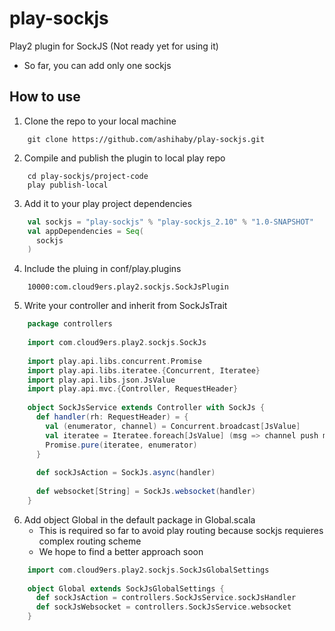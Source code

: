 play-sockjs
===========

Play2 plugin for SockJS (Not ready yet for using it)
* So far, you can add only one sockjs

## How to use

 1. Clone the repo to your local machine

```
	git clone https://github.com/ashihaby/play-sockjs.git
```
 2. Compile and publish the plugin to local play repo

```
	cd play-sockjs/project-code
	play publish-local
```
 3. Add it to your play project dependencies

```scala
	val sockjs = "play-sockjs" % "play-sockjs_2.10" % "1.0-SNAPSHOT"
	val appDependencies = Seq(
	  sockjs
	)
```
4. Include the pluing in conf/play.plugins

```
	10000:com.cloud9ers.play2.sockjs.SockJsPlugin
```
5. Write your controller and inherit from SockJsTrait

```scala
	package controllers
	
	import com.cloud9ers.play2.sockjs.SockJs
	
	import play.api.libs.concurrent.Promise
	import play.api.libs.iteratee.{Concurrent, Iteratee}
	import play.api.libs.json.JsValue
	import play.api.mvc.{Controller, RequestHeader}
	
	object SockJsService extends Controller with SockJs {
	  def handler(rh: RequestHeader) = {
	    val (enumerator, channel) = Concurrent.broadcast[JsValue]
	    val iteratee = Iteratee.foreach[JsValue] (msg => channel push msg)
	    Promise.pure(iteratee, enumerator)
	  }
	
	  def sockJsAction = SockJs.async(handler)
	
	  def websocket[String] = SockJs.websocket(handler)
	}
```
6. Add object Global in the default package in Global.scala
	* This is required so far to avoid play routing because sockjs requieres complex routing scheme
	* We hope to find a better approach soon

```scala
	import com.cloud9ers.play2.sockjs.SockJsGlobalSettings
	
	object Global extends SockJsGlobalSettings {
	  def sockJsAction = controllers.SockJsService.sockJsHandler
	  def sockJsWebsocket = controllers.SockJsService.websocket
	}
```

